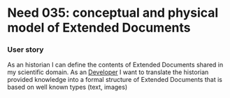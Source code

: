 # Need 035: conceptual and physical model of Extended Documents

### User story
As an historian I can define the contents of Extended Documents shared in my scientific domain. 
As an [Developer](https://github.com/MEPP-team/RICT/blob/master/Doc/Devel/Needs/Roles.md#developer) 
I want to translate the historian provided knowledge into a formal structure of Extended Documents 
that is based on well known types (text, images)
